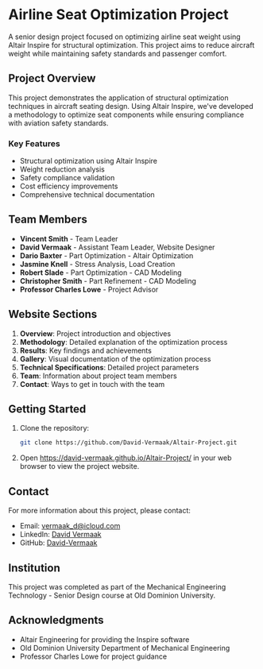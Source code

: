 # Airline Seat Optimization Project

A senior design project focused on optimizing airline seat weight using Altair Inspire for structural optimization. This project aims to reduce aircraft weight while maintaining safety standards and passenger comfort.

## Project Overview

This project demonstrates the application of structural optimization techniques in aircraft seating design. Using Altair Inspire, we've developed a methodology to optimize seat components while ensuring compliance with aviation safety standards.

### Key Features

- Structural optimization using Altair Inspire
- Weight reduction analysis
- Safety compliance validation
- Cost efficiency improvements
- Comprehensive technical documentation


## Team Members

- **Vincent Smith** - Team Leader
- **David Vermaak** - Assistant Team Leader, Website Designer
- **Dario Baxter** - Part Optimization - Altair Optimization
- **Jasmine Knell** - Stress Analysis, Load Creation
- **Robert Slade** - Part Optimization - CAD Modeling
- **Christopher Smith** - Part Refinement - CAD Modeling
- **Professor Charles Lowe** - Project Advisor

## Website Sections

1. **Overview**: Project introduction and objectives
2. **Methodology**: Detailed explanation of the optimization process
3. **Results**: Key findings and achievements
4. **Gallery**: Visual documentation of the optimization process
5. **Technical Specifications**: Detailed project parameters
6. **Team**: Information about project team members
7. **Contact**: Ways to get in touch with the team

## Getting Started

1. Clone the repository:
   ```bash
   git clone https://github.com/David-Vermaak/Altair-Project.git
   ```

2. Open https://david-vermaak.github.io/Altair-Project/ in your web browser to view the project website.

## Contact

For more information about this project, please contact:
- Email: [vermaak_d@icloud.com](mailto:vermaak_d@icloud.com)
- LinkedIn: [David Vermaak](https://www.linkedin.com/in/david-vermaak-059443344/)
- GitHub: [David-Vermaak](https://github.com/David-Vermaak)

## Institution

This project was completed as part of the Mechanical Engineering Technology - Senior Design course at Old Dominion University.


## Acknowledgments

- Altair Engineering for providing the Inspire software
- Old Dominion University Department of Mechanical Engineering
- Professor Charles Lowe for project guidance

